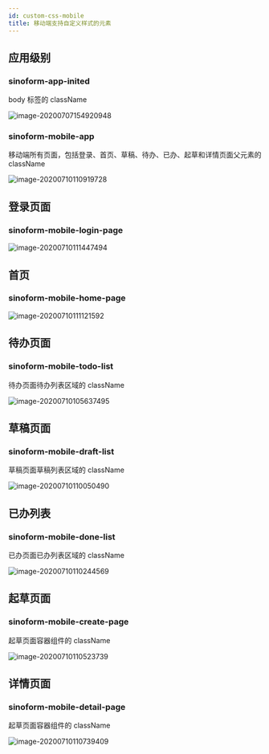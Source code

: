 ```yaml
---
id: custom-css-mobile
title: 移动端支持自定义样式的元素
---
```


## 应用级别

### sinoform-app-inited

body 标签的 className

![image-20200707154920948](/intellisense-form-website/img/custom-css/1_body.png)

### sinoform-mobile-app

移动端所有页面，包括登录、首页、草稿、待办、已办、起草和详情页面父元素的 className

![image-20200710110919728](/intellisense-form-website/img/custom-css/mobile-app.png)

## 登录页面

### sinoform-mobile-login-page

![image-20200710111447494](/intellisense-form-website/img/custom-css/mobile-login-page.png)

## 首页

### sinoform-mobile-home-page

![image-20200710111121592](/intellisense-form-website/img/custom-css/mobile-home-page.png)

## 待办页面

### sinoform-mobile-todo-list

待办页面待办列表区域的 className

![image-20200710105637495](/intellisense-form-website/img/custom-css/mobile-todo-list.png)

## 草稿页面

### sinoform-mobile-draft-list

草稿页面草稿列表区域的 className

![image-20200710110050490](/intellisense-form-website/img/custom-css/mobile-draft-list.png)

## 已办列表

### sinoform-mobile-done-list

已办页面已办列表区域的 className

![image-20200710110244569](/intellisense-form-website/img/custom-css/mobile-done-list.png)

## 起草页面

### sinoform-mobile-create-page

起草页面容器组件的 className

![image-20200710110523739](/intellisense-form-website/img/custom-css/mobile-create-page.png)

## 详情页面

### sinoform-mobile-detail-page

起草页面容器组件的 className

![image-20200710110739409](/intellisense-form-website/img/custom-css/mobile-detail-page.png)
